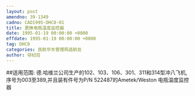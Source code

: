 ```yaml
---
layout: post
amendno: 39-1349
cadno: CAD1995-DHC8-01
title: 更换电瓶温度监控器
date: 1995-01-19 00:00:00 +0800
effdate: 1995-01-19 00:00:00 +0800
tag: DHC8
categories: 民航华东管理局适航处
author: 邬纪召
---
```


##适用范围:
德.哈维兰公司生产的102、103、106、301、311和314型冲八飞机,序号为003至389,并且装有件号为P/N 522487的Ametek/Weston 电瓶温度监控器

